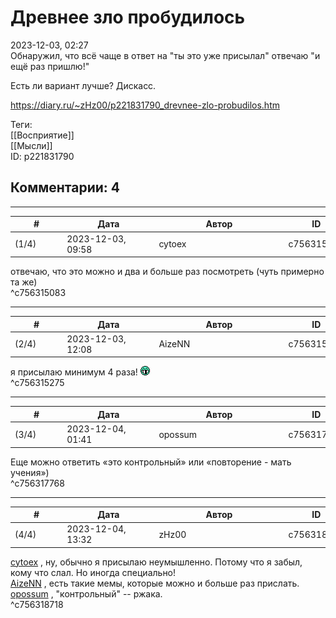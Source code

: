 Древнее зло пробудилось
=======================

  
2023-12-03, 02:27  
 Обнаружил, что всё чаще в ответ на "ты это уже присылал" отвечаю "и ещё раз пришлю!"   
   
 Есть ли вариант лучше? Дискасс.   
  
<https://diary.ru/~zHz00/p221831790_drevnee-zlo-probudilos.htm>  
  
Теги:  
[[Восприятие]]  
[[Мысли]]  
ID: p221831790  


Комментарии: 4
--------------

  


---



|         #         |              Дата              |                     Автор                     |           ID           |
| --- | --- | --- | --- |
| (1/4) | 2023-12-03, 09:58 | cytoex | c756315083 |

  
 отвечаю, что это можно и два и больше раз посмотреть (чуть примерно та же)   
 ^c756315083

---



|         #         |              Дата              |                     Автор                     |           ID           |
| --- | --- | --- | --- |
| (2/4) | 2023-12-03, 12:08 | AizeNN | c756315275 |

  
 я присылаю минимум 4 раза! ![:gigi:](pics/1134.gif)   
 ^c756315275

---



|         #         |              Дата              |                     Автор                     |           ID           |
| --- | --- | --- | --- |
| (3/4) | 2023-12-04, 01:41 | opossum | c756317768 |

  
 Еще можно ответить «это контрольный» или «повторение - мать учения»)   
 ^c756317768

---



|         #         |              Дата              |                     Автор                     |           ID           |
| --- | --- | --- | --- |
| (4/4) | 2023-12-04, 13:32 | zHz00 | c756318718 |

  
  [cytoex](https://citoex.diary.ru "Только это красиво и только в этом есть смысл")  , ну, обычно я присылаю неумышленно. Потому что я забыл, кому что слал. Но иногда специально!   
  [AizeNN](https://Aizenn.diary.ru "Я не могу есть грибы — я им обещал")  , есть такие мемы, которые можно и больше раз прислать.   
  [opossum](https://pssm.diary.ru "змей о двух головах")  , "контрольный" -- ржака.   
 ^c756318718